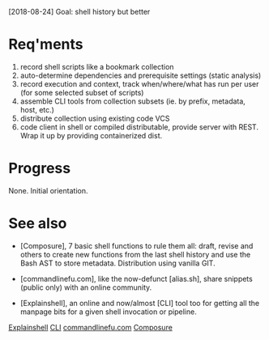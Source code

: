 [2018-08-24] Goal: shell history but better

# Req'ments
1. record shell scripts like a bookmark collection
2. auto-determine dependencies and prerequisite settings (static analysis)
3. record execution and context, track when/where/what has run per user (for
   some selected subset of scripts)
4. assemble CLI tools from collection subsets (ie. by prefix, metadata, host, etc.)
5. distribute collection using existing code VCS
6. code client in shell or compiled distributable, provide server with REST.
   Wrap it up by providing containerized dist.

# Progress
None. Initial orientation.

# See also
- [Composure], 7 basic shell functions to rule them all: draft, revise and
  others to create new functions from the last shell history and use the Bash
  AST to store metadata. Distribution using vanilla GIT.

- [commandlinefu.com], like the now-defunct [alias.sh], share snippets (public
  only) with an online community.

- [Explainshell], an online and now/almost [CLI] tool too for getting all the
  manpage bits for a given shell invocation or pipeline.


[Explainshell](https://explainshell.com)
[CLI](https://github.com/idank/explainshell/issues/4)
[commandlinefu.com](https://www.commandlinefu.com/commands/browse)
[Composure](https://github.com/erichs/composure)

